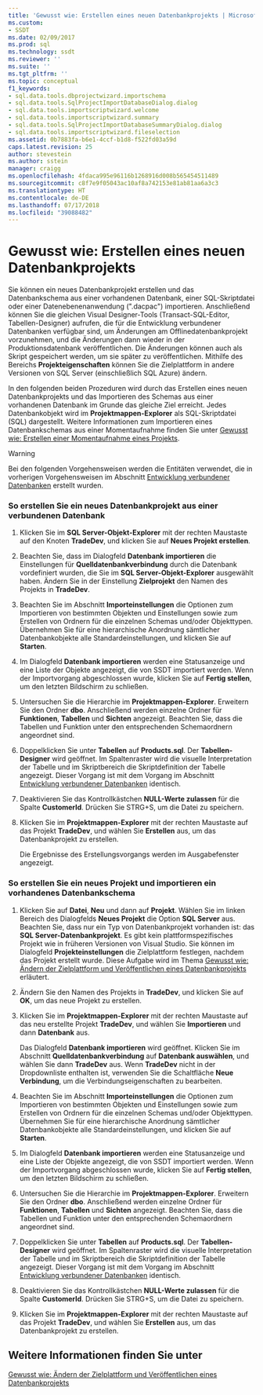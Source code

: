 ```yaml
---
title: 'Gewusst wie: Erstellen eines neuen Datenbankprojekts | Microsoft-Dokumentation'
ms.custom:
- SSDT
ms.date: 02/09/2017
ms.prod: sql
ms.technology: ssdt
ms.reviewer: ''
ms.suite: ''
ms.tgt_pltfrm: ''
ms.topic: conceptual
f1_keywords:
- sql.data.tools.dbprojectwizard.importschema
- sql.data.tools.SqlProjectImportDatabaseDialog.dialog
- sql.data.tools.importscriptwizard.welcome
- sql.data.tools.importscriptwizard.summary
- sql.data.tools.SqlProjectImportDatabaseSummaryDialog.dialog
- sql.data.tools.importscriptwizard.fileselection
ms.assetid: 0b7883fa-b6e1-4ccf-b1d8-f522fd03a59d
caps.latest.revision: 25
author: stevestein
ms.author: sstein
manager: craigg
ms.openlocfilehash: 4fdaca995e96116b1268916d008b565454511489
ms.sourcegitcommit: c8f7e9f05043ac10af8a742153e81ab81aa6a3c3
ms.translationtype: HT
ms.contentlocale: de-DE
ms.lasthandoff: 07/17/2018
ms.locfileid: "39088482"
---
```

# <a name="how-to-create-a-new-database-project"></a>Gewusst wie: Erstellen eines neuen Datenbankprojekts
Sie können ein neues Datenbankprojekt erstellen und das Datenbankschema aus einer vorhandenen Datenbank, einer SQL-Skriptdatei oder einer Datenebenenanwendung (".dacpac") importieren. Anschließend können Sie die gleichen Visual Designer-Tools (Transact\-SQL-Editor, Tabellen-Designer) aufrufen, die für die Entwicklung verbundener Datenbanken verfügbar sind, um Änderungen am Offlinedatenbankprojekt vorzunehmen, und die Änderungen dann wieder in der Produktionsdatenbank veröffentlichen. Die Änderungen können auch als Skript gespeichert werden, um sie später zu veröffentlichen. Mithilfe des Bereichs **Projekteigenschaften** können Sie die Zielplattform in andere Versionen von SQL Server (einschließlich SQL Azure) ändern.  
  
In den folgenden beiden Prozeduren wird durch das Erstellen eines neuen Datenbankprojekts und das Importieren des Schemas aus einer vorhandenen Datenbank im Grunde das gleiche Ziel erreicht. Jedes Datenbankobjekt wird im **Projektmappen-Explorer** als SQL-Skriptdatei (SQL) dargestellt. Weitere Informationen zum Importieren eines Datenbankschemas aus einer Momentaufnahme finden Sie unter [Gewusst wie: Erstellen einer Momentaufnahme eines Projekts](../ssdt/how-to-create-a-snapshot-of-a-project.md).  
  
> [!WARNING]  
> Bei den folgenden Vorgehensweisen werden die Entitäten verwendet, die in vorherigen Vorgehensweisen im Abschnitt [Entwicklung verbundener Datenbanken](../ssdt/connected-database-development.md) erstellt wurden.  
  
### <a name="to-create-a-new-database-project-off-a-connected-database"></a>So erstellen Sie ein neues Datenbankprojekt aus einer verbundenen Datenbank  
  
1.  Klicken Sie im **SQL Server-Objekt-Explorer** mit der rechten Maustaste auf den Knoten **TradeDev**, und klicken Sie auf **Neues Projekt erstellen**.  
  
2.  Beachten Sie, dass im Dialogfeld **Datenbank importieren** die Einstellungen für **Quelldatenbankverbindung** durch die Datenbank vordefiniert wurden, die Sie im **SQL Server-Objekt-Explorer** ausgewählt haben. Ändern Sie in der Einstellung **Zielprojekt** den Namen des Projekts in **TradeDev**.  
  
3.  Beachten Sie im Abschnitt **Importeinstellungen** die Optionen zum Importieren von bestimmten Objekten und Einstellungen sowie zum Erstellen von Ordnern für die einzelnen Schemas und/oder Objekttypen. Übernehmen Sie für eine hierarchische Anordnung sämtlicher Datenbankobjekte alle Standardeinstellungen, und klicken Sie auf **Starten**.  
  
4.  Im Dialogfeld **Datenbank importieren** werden eine Statusanzeige und eine Liste der Objekte angezeigt, die von SSDT importiert werden. Wenn der Importvorgang abgeschlossen wurde, klicken Sie auf **Fertig stellen**, um den letzten Bildschirm zu schließen.  
  
5.  Untersuchen Sie die Hierarchie im **Projektmappen-Explorer**. Erweitern Sie den Ordner **dbo**. Anschließend werden einzelne Ordner für **Funktionen**, **Tabellen** und **Sichten** angezeigt. Beachten Sie, dass die Tabellen und Funktion unter den entsprechenden Schemaordnern angeordnet sind.  
  
6.  Doppelklicken Sie unter **Tabellen** auf **Products.sql**. Der **Tabellen-Designer** wird geöffnet. Im Spaltenraster wird die visuelle Interpretation der Tabelle und im Skriptbereich die Skriptdefinition der Tabelle angezeigt. Dieser Vorgang ist mit dem Vorgang im Abschnitt [Entwicklung verbundener Datenbanken](../ssdt/connected-database-development.md) identisch.  
  
7.  Deaktivieren Sie das Kontrollkästchen **NULL-Werte zulassen** für die Spalte **CustomerId**. Drücken Sie STRG+S, um die Datei zu speichern.  
  
8.  Klicken Sie im **Projektmappen-Explorer** mit der rechten Maustaste auf das Projekt **TradeDev**, und wählen Sie **Erstellen** aus, um das Datenbankprojekt zu erstellen.  
  
    Die Ergebnisse des Erstellungsvorgangs werden im Ausgabefenster angezeigt.  
  
### <a name="to-create-a-new-project-and-import-existing-database-schema"></a>So erstellen Sie ein neues Projekt und importieren ein vorhandenes Datenbankschema  
  
1.  Klicken Sie auf **Datei**, **Neu** und dann auf **Projekt**. Wählen Sie im linken Bereich des Dialogfelds **Neues Projekt** die Option **SQL Server** aus. Beachten Sie, dass nur ein Typ von Datenbankprojekt vorhanden ist: das **SQL Server-Datenbankprojekt**. Es gibt kein plattformspezifisches Projekt wie in früheren Versionen von Visual Studio. Sie können im Dialogfeld **Projekteinstellungen** die Zielplattform festlegen, nachdem das Projekt erstellt wurde. Diese Aufgabe wird im Thema [Gewusst wie: Ändern der Zielplattform und Veröffentlichen eines Datenbankprojekts](../ssdt/how-to-change-target-platform-and-publish-a-database-project.md) erläutert.  
  
2.  Ändern Sie den Namen des Projekts in **TradeDev**, und klicken Sie auf **OK**, um das neue Projekt zu erstellen.  
  
3.  Klicken Sie im **Projektmappen-Explorer** mit der rechten Maustaste auf das neu erstellte Projekt **TradeDev**, und wählen Sie **Importieren** und dann **Datenbank** aus.  
  
    Das Dialogfeld **Datenbank importieren** wird geöffnet. Klicken Sie im Abschnitt **Quelldatenbankverbindung** auf **Datenbank auswählen**, und wählen Sie dann **TradeDev** aus. Wenn **TradeDev** nicht in der Dropdownliste enthalten ist, verwenden Sie die Schaltfläche **Neue Verbindung**, um die Verbindungseigenschaften zu bearbeiten.  
  
4.  Beachten Sie im Abschnitt **Importeinstellungen** die Optionen zum Importieren von bestimmten Objekten und Einstellungen sowie zum Erstellen von Ordnern für die einzelnen Schemas und/oder Objekttypen. Übernehmen Sie für eine hierarchische Anordnung sämtlicher Datenbankobjekte alle Standardeinstellungen, und klicken Sie auf **Starten**.  
  
5.  Im Dialogfeld **Datenbank importieren** werden eine Statusanzeige und eine Liste der Objekte angezeigt, die von SSDT importiert werden. Wenn der Importvorgang abgeschlossen wurde, klicken Sie auf **Fertig stellen**, um den letzten Bildschirm zu schließen.  
  
6.  Untersuchen Sie die Hierarchie im **Projektmappen-Explorer**. Erweitern Sie den Ordner **dbo**. Anschließend werden einzelne Ordner für **Funktionen**, **Tabellen** und **Sichten** angezeigt. Beachten Sie, dass die Tabellen und Funktion unter den entsprechenden Schemaordnern angeordnet sind.  
  
7.  Doppelklicken Sie unter **Tabellen** auf **Products.sql**. Der **Tabellen-Designer** wird geöffnet. Im Spaltenraster wird die visuelle Interpretation der Tabelle und im Skriptbereich die Skriptdefinition der Tabelle angezeigt. Dieser Vorgang ist mit dem Vorgang im Abschnitt [Entwicklung verbundener Datenbanken](../ssdt/connected-database-development.md) identisch.  
  
8.  Deaktivieren Sie das Kontrollkästchen **NULL-Werte zulassen** für die Spalte **CustomerId**. Drücken Sie STRG+S, um die Datei zu speichern.  
  
9. Klicken Sie im **Projektmappen-Explorer** mit der rechten Maustaste auf das Projekt **TradeDev**, und wählen Sie **Erstellen** aus, um das Datenbankprojekt zu erstellen.  
  
## <a name="see-also"></a>Weitere Informationen finden Sie unter  
[Gewusst wie: Ändern der Zielplattform und Veröffentlichen eines Datenbankprojekts](../ssdt/how-to-change-target-platform-and-publish-a-database-project.md)  
  
